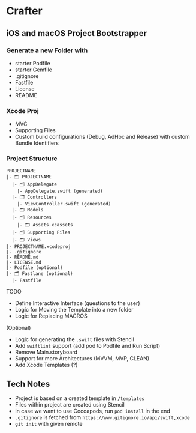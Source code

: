 #  Crafter
## iOS and macOS Project Bootstrapper

### Generate a new Folder with 
- starter Podfile
- starter Gemfile
- .gitignore
- Fastfile
- License
- README

### Xcode Proj
- MVC
- Supporting Files
- Custom build configurations (Debug, AdHoc and Release) with custom Bundle Identifiers

### Project Structure
```
PROJECTNAME
|- 🗂 PROJECTNAME
  |- 🗂 AppDelegate
    |- AppDelegate.swift (generated)
  |- 🗂 Controllers
    |- ViewController.swift (generated)
  |- 🗂 Models
  |- 🗂 Resources
    |- 🗂 Assets.xcassets
  |- 🗂 Supporting Files
  |- 🗂 Views
|- PROJECTNAME.xcodeproj
|- .gitignore
|- README.md
|- LICENSE.md
|- Podfile (optional)
|- 🗂 Fastlane (optional)
  |- Fastfile
```

TODO
- Define Interactive Interface (questions to the user)
- Logic for Moving the Template into a new folder
- Logic for Replacing MACROS

(Optional)
- Logic for generating the `.swift` files with Stencil
- Add `swiftlint` support (add pod to Podfile and Run Script)
- Remove Main.storyboard
- Support for more Architectures (MVVM, MVP, CLEAN)
- Add Xcode Templates (?)

## Tech Notes
- Project is based on a created template in `/templates`
- Files within project are created using Stencil
- In case we want to use Cocoapods, run `pod install` in the end
- `.gitignore` is fetched from `https://www.gitignore.io/api/swift,xcode`
- `git init` with given remote